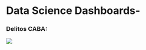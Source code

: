# Data Science Dashboards-


### Delitos CABA:
<img src="https://s9.gifyu.com/images/CABA--Hecho-con-Clipchamp.gif"/>
